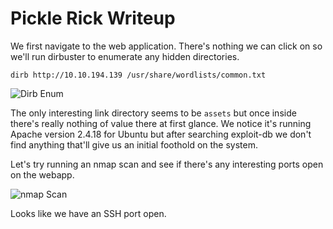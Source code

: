 
# Pickle Rick Writeup

We first navigate to the web application. There's nothing we can click on so we'll run dirbuster to enumerate any hidden directories.

`dirb http://10.10.194.139 /usr/share/wordlists/common.txt`

![Dirb Enum](https://i.ibb.co/DfTnt4Y/dirbEnum.png)

The only interesting link directory seems to be  `assets` but once inside there's really nothing of value there at first glance. We notice it's running Apache version 2.4.18 for Ubuntu but after searching exploit-db we don't find anything that'll give us an initial foothold on the system.

Let's try running an nmap scan and see if there's any interesting ports open on the webapp.

![nmap Scan](https://i.ibb.co/88G0q6q/nmapScan.png)

Looks like we have an SSH port open.
